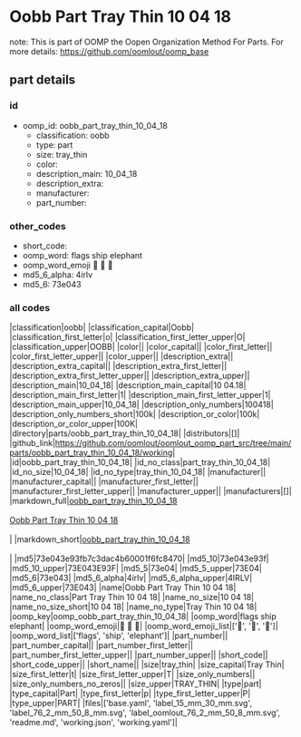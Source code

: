 # Oobb Part Tray Thin 10 04 18  

note: This is part of OOMP the Oopen Organization Method For Parts. For more details: https://github.com/oomlout/oomp_base

##  part details





### id
* oomp_id: oobb_part_tray_thin_10_04_18
  * classification: oobb
  * type: part
  * size: tray_thin
  * color: 
  * description_main: 10_04_18
  * description_extra: 
  * manufacturer: 
  * part_number: 

### other_codes
* short_code: 
* oomp_word: flags ship elephant
* oomp_word_emoji :flags: :ship: :elephant:
* md5_6_alpha: 4irlv
* md5_6: 73e043

### all codes 
|classification|oobb|
|classification_capital|Oobb|
|classification_first_letter|o|
|classification_first_letter_upper|O|
|classification_upper|OOBB|
|color||
|color_capital||
|color_first_letter||
|color_first_letter_upper||
|color_upper||
|description_extra||
|description_extra_capital||
|description_extra_first_letter||
|description_extra_first_letter_upper||
|description_extra_upper||
|description_main|10_04_18|
|description_main_capital|10 04.18|
|description_main_first_letter|1|
|description_main_first_letter_upper|1|
|description_main_upper|10_04_18|
|description_only_numbers|100418|
|description_only_numbers_short|100k|
|description_or_color|100k|
|description_or_color_upper|100K|
|directory|parts/oobb_part_tray_thin_10_04_18|
|distributors|[]|
|github_link|https://github.com/oomlout/oomlout_oomp_part_src/tree/main/parts/oobb_part_tray_thin_10_04_18/working|
|id|oobb_part_tray_thin_10_04_18|
|id_no_class|part_tray_thin_10_04_18|
|id_no_size|10_04_18|
|id_no_type|tray_thin_10_04_18|
|manufacturer||
|manufacturer_capital||
|manufacturer_first_letter||
|manufacturer_first_letter_upper||
|manufacturer_upper||
|manufacturers|[]|
|markdown_full|[oobb_part_tray_thin_10_04_18](https://github.com/oomlout/oomlout_oomp_part_src/tree/main/parts/oobb_part_tray_thin_10_04_18/working)<br>[](https://github.com/oomlout/oomlout_oomp_part_src/tree/main/parts/oobb_part_tray_thin_10_04_18/working)<br>[Oobb Part Tray Thin 10 04 18](https://github.com/oomlout/oomlout_oomp_part_src/tree/main/parts/oobb_part_tray_thin_10_04_18/working)<br><br>|
|markdown_short|[oobb_part_tray_thin_10_04_18](https://github.com/oomlout/oomlout_oomp_part_src/tree/main/parts/oobb_part_tray_thin_10_04_18/working)<br><br>|
|md5|73e043e93fb7c3dac4b60001f6fc8470|
|md5_10|73e043e93f|
|md5_10_upper|73E043E93F|
|md5_5|73e04|
|md5_5_upper|73E04|
|md5_6|73e043|
|md5_6_alpha|4irlv|
|md5_6_alpha_upper|4IRLV|
|md5_6_upper|73E043|
|name|Oobb Part Tray Thin 10 04 18|
|name_no_class|Part Tray Thin 10 04 18|
|name_no_size|10 04 18|
|name_no_size_short|10 04 18|
|name_no_type|Tray Thin 10 04 18|
|oomp_key|oomp_oobb_part_tray_thin_10_04_18|
|oomp_word|flags ship elephant|
|oomp_word_emoji|:flags: :ship: :elephant:|
|oomp_word_emoji_list|[':flags:', ':ship:', ':elephant:']|
|oomp_word_list|['flags', 'ship', 'elephant']|
|part_number||
|part_number_capital||
|part_number_first_letter||
|part_number_first_letter_upper||
|part_number_upper||
|short_code||
|short_code_upper||
|short_name||
|size|tray_thin|
|size_capital|Tray Thin|
|size_first_letter|t|
|size_first_letter_upper|T|
|size_only_numbers||
|size_only_numbers_no_zeros||
|size_upper|TRAY_THIN|
|type|part|
|type_capital|Part|
|type_first_letter|p|
|type_first_letter_upper|P|
|type_upper|PART|
|files|['base.yaml', 'label_15_mm_30_mm.svg', 'label_76_2_mm_50_8_mm.svg', 'label_oomlout_76_2_mm_50_8_mm.svg', 'readme.md', 'working.json', 'working.yaml']|
